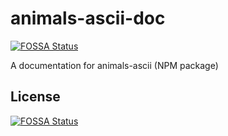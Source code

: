 # animals-ascii-doc
[![FOSSA Status](https://app.fossa.io/api/projects/git%2Bgithub.com%2FNeotiDev%2Fanimals-ascii-doc.svg?type=shield)](https://app.fossa.io/projects/git%2Bgithub.com%2FNeotiDev%2Fanimals-ascii-doc?ref=badge_shield)

A documentation for animals-ascii (NPM package)


## License
[![FOSSA Status](https://app.fossa.io/api/projects/git%2Bgithub.com%2FNeotiDev%2Fanimals-ascii-doc.svg?type=large)](https://app.fossa.io/projects/git%2Bgithub.com%2FNeotiDev%2Fanimals-ascii-doc?ref=badge_large)